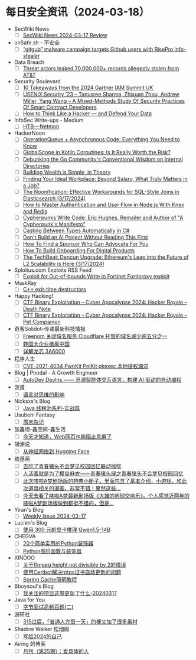 # 每日安全资讯（2024-03-18）

- SecWiki News
  - [ ] [SecWiki News 2024-03-17 Review](http://www.sec-wiki.com/?2024-03-17)
- unSafe.sh - 不安全
  - [ ] [“gitgub” malware campaign targets Github users with RisePro info-stealer](https://buaq.net/go-228640.html)
- Data Breach
  - [ ] [Threat actors leaked 70,000,000+ records allegedly stolen from AT&T](https://securityaffairs.com/160627/data-breach/70m-att-records-leaked.html)
- Security Boulevard
  - [ ] [10 Takeaways from the 2024 Gartner IAM Summit UK](https://securityboulevard.com/2024/03/10-takeaways-from-the-2024-gartner-iam-summit-uk/)
  - [ ] [USENIX Security ’23 – Tanusree Sharma, Zhixuan Zhou, Andrew Miller, Yang Wang – A Mixed-Methods Study Of Security Practices Of Smart Contract Developers](https://securityboulevard.com/2024/03/usenix-security-23-tanusree-sharma-zhixuan-zhou-andrew-miller-yang-wang-a-mixed-methods-study-of-security-practices-of-smart-contract-developers/)
  - [ ] [How to Think Like a Hacker — and Defend Your Data](https://securityboulevard.com/2024/03/how-to-think-like-a-hacker-and-defend-your-data/)
- InfoSec Write-ups - Medium
  - [ ] [HTB — Netmon](https://infosecwriteups.com/htb-netmon-5951e2a46486?source=rss----7b722bfd1b8d---4)
- HackerNoon
  - [ ] [OperationQueue + Asynchronous Code: Everything You Need to Know](https://hackernoon.com/operationqueue-asynchronous-code-everything-you-need-to-know?source=rss)
  - [ ] [GlobalScope in Kotlin Coroutines: Is It Really Worth the Risk?](https://hackernoon.com/globalscope-in-kotlin-coroutines-is-it-really-worth-the-risk?source=rss)
  - [ ] [Debunking the Go Community's Conventional Wisdom on Internal Directories](https://hackernoon.com/debunking-the-go-communitys-conventional-wisdom-on-internal-directories?source=rss)
  - [ ] [Building Wealth is Simple, in Theory](https://hackernoon.com/building-wealth-is-simple-in-theory?source=rss)
  - [ ] [Finding Your Ideal Workplace: Beyond Salary, What Truly Matters in a Job?](https://hackernoon.com/finding-your-ideal-workplace-beyond-salary-what-truly-matters-in-a-job?source=rss)
  - [ ] [The Noonification: Effective Workarounds for SQL-Style Joins in Elasticsearch (3/17/2024)](https://hackernoon.com/3-17-2024-noonification?source=rss)
  - [ ] [How to Master Authentication and User Flow in Node.js With Knex and Redis](https://hackernoon.com/how-to-master-authentication-and-user-flow-in-nodejs-with-knex-and-redis?source=rss)
  - [ ] [Cypherpunks Write Code: Eric Hughes, Remailer and Author of "A Cypherpunk's Manifesto"](https://hackernoon.com/cypherpunks-write-code-eric-hughes-remailer-and-author-of-a-cypherpunks-manifesto?source=rss)
  - [ ] [Casting Between Types Automatically in C#](https://hackernoon.com/casting-between-types-automatically-in-c?source=rss)
  - [ ] [Don't Build an AI Project Without Reading This First](https://hackernoon.com/dont-build-an-ai-project-without-reading-this-first?source=rss)
  - [ ] [How To Find a Sponsor Who Can Advocate For You](https://hackernoon.com/how-to-find-a-sponsor-who-can-advocate-for-you?source=rss)
  - [ ] [How To Build Onboarding For Digital Products](https://hackernoon.com/how-to-build-onboarding-for-digital-products?source=rss)
  - [ ] [The TechBeat: Dencun Upgrade: Ethereum's Leap into the Future of L2 Scalability is Here (3/17/2024)](https://hackernoon.com/3-17-2024-techbeat?source=rss)
- Sploitus.com Exploits RSS Feed
  - [ ] [Exploit for Out-of-bounds Write in Fortinet Fortiproxy exploit](https://sploitus.com/exploit?id=9F6C6CE0-C498-5D46-9C59-A95198658D94&utm_source=rss&utm_medium=rss)
- MaskRay
  - [ ] [C++ exit-time destructors](https://maskray.me/blog/2024-03-17-c++-exit-time-destructors)
- Happy Hacking!
  - [ ] [CTF Binary Exploitation – Cyber Apocalypse 2024: Hacker Royale – Death Note](https://xavibel.com/2024/03/17/ctf-binary-exploitation-cyber-apocalypse-2024-hacker-royale-death-note/)
  - [ ] [CTF Binary Exploitation – Cyber Apocalypse 2024: Hacker Royale – Pet Companion](https://xavibel.com/2024/03/17/ctf-binary-exploitation-cyber-apocalypse-2024-hacker-royale-pet-companion/)
- 奇客Solidot–传递最新科技情报
  - [ ] [Freenom 关闭域名服务 Cloudflare 托管的域名减少逾五分之一](https://www.solidot.org/story?sid=77618)
  - [ ] [韩国大企业撤离中国](https://www.solidot.org/story?sid=77617)
  - [ ] [详解龙芯 3A6000](https://www.solidot.org/story?sid=77616)
- 程序人生
  - [ ] [CVE-2021-4034 PwnKit PolKit pkexec 本地提权漏洞](http://programlife.net/2024/03/17/cve-2021-4034-pwnkit-polkit-pkexec-lpe/)
- Blog | Phodal - A Growth Engineer
  - [ ] [AutoDev DevIns —— 开源智能体交互语言，构建 AI 驱动的自动编程](http://www.phodal.com/blog/autodev-devins-the-ai-agent-language/)
- 汲道
  - [ ] [语言对思维的影响](https://www.jdon.com/72992.html)
- Nicksxs's Blog
  - [ ] [Java 线程池系列-实战篇](https://nicksxs.me/2024/03/17/Java-%E7%BA%BF%E7%A8%8B%E6%B1%A0%E7%B3%BB%E5%88%97-%E5%AE%9E%E6%88%98%E7%AF%87/)
- Usubeni Fantasy
  - [ ] [周末杂记](https://ssshooter.com/week-11/)
- 张鑫旭-鑫空间-鑫生活
  - [ ] [今天才知道，Web网页也能阻止息屏了](https://www.zhangxinxu.com/wordpress/2024/03/js-screen-wake-lock-api/)
- 胡涂说
  - [ ] [从神经网络到 Hugging Face](http://localhost:4000/articles/the-history-of-neural-networks)
- 维基萌
  - [ ] [去吃了青春猪头不会梦见校园回忆联动咖啡](https://www.wikimoe.com/post/pfz1ib4e)
  - [ ] [人活着就是为了樱岛麻衣——青春猪头展之青春猪头不会梦见校园回忆](https://www.wikimoe.com/post/kjrqxfgr)
  - [ ] [此次哆啦A梦剧场版的特典小册子，里面包含了基本介绍，小游戏，和此次道具相关的漫画，非常不错！果然这些...](https://www.wikimoe.com/post/6mcpbdj0)
  - [ ] [今天去看了哆啦A梦最新剧场版《大雄的地球交响乐》。个人感觉近两年的哆啦A梦剧场版做到都挺不错的，但是...](https://www.wikimoe.com/post/gbtq36za)
- Yiran's Blog
  - [ ] [Weekly Issue 2024-03-17](https://zdyxry.github.io/2024/03/17/Weekly-Issue-2024-03-17/)
- Lucien's Blog
  - [ ] [使用 300 元的显卡推理 Qwen1.5-14B](https://blog.lucien.ink/archives/546/)
- CHEGVA
  - [ ] [20个简单实用的Python装饰器](https://chegva.com/5975.html)
  - [ ] [Python高阶函数与装饰器](https://chegva.com/5974.html)
- XINDOO
  - [ ] [关于ffmpeg height not divisible by 2的错误](https://zxs.io/article/1951)
  - [ ] [使用Certbot解决https证书自动更新的问题](https://zxs.io/article/1950)
  - [ ] [Spring Cache简明教程](https://zxs.io/article/1949)
- Bboysoul's Blog
  - [ ] [我关注的项目这周更新了什么-20240317](https://www.bboy.app/2024/03/17/%E6%88%91%E5%85%B3%E6%B3%A8%E7%9A%84%E9%A1%B9%E7%9B%AE%E8%BF%99%E5%91%A8%E6%9B%B4%E6%96%B0%E4%BA%86%E4%BB%80%E4%B9%88-20240317/)
- Java for You
  - [ ] [字节面试高频百题(二)](https://java4u.cn/career_up/2325.html)
- 游研社
  - [ ] [315过后，「普通人完蛋一天」的梗又加了很多素材](https://www.yystv.cn/p/11592)
- Shadow Walker 松烟阁
  - [ ] [写给2024的自己](https://www.edony.ink/talk-to-myself-in-2024/)
- Airing 的博客
  - [ ] [月刊（第25期）：爱具体的人](https://blog.ursb.me/posts/weekly-25/)
